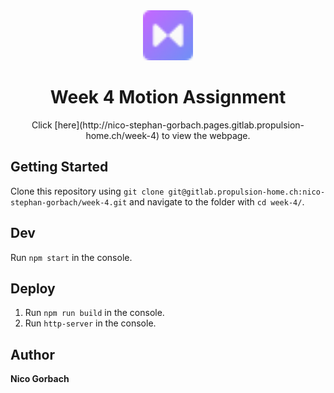 <div align='center'>
<img width="80" height="80" src="./public/assets/images/logo.png">
<h1>Week 4 Motion Assignment</h1>
</div>

<div align='center'>Click [here](http://nico-stephan-gorbach.pages.gitlab.propulsion-home.ch/week-4) to view the webpage.</div>

## Getting Started

Clone this repository using `git clone git@gitlab.propulsion-home.ch:nico-stephan-gorbach/week-4.git` and navigate to the folder with `cd week-4/`.

## Dev

Run `npm start` in the console.

## Deploy

1) Run `npm run build` in the console.
2) Run `http-server` in the console.

## Author

**Nico Gorbach**